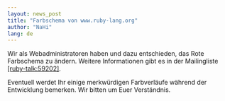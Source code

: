 ```yaml
---
layout: news_post
title: "Farbschema von www.ruby-lang.org"
author: "NaHi"
lang: de
---
```


Wir als Webadministratoren haben und dazu entschieden, das Rote
Farbschema zu ändern. Weitere Informationen gibt es in der Mailingliste
[\[ruby-talk:59202\]][1].

Eventuell werdet Ihr einige merkwürdigen Farbverläufe während der
Entwicklung bemerken. Wir bitten um Euer Verständnis.



[1]: http://blade.nagaokaut.ac.jp/cgi-bin/scat.rb/ruby/ruby-talk/59202

